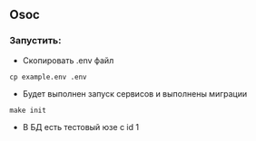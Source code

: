 ## Osoc
### Запустить:
* Скопировать .env файл
```shell
cp example.env .env
```
* Будет выполнен запуск сервисов и выполнены миграции
```shell
make init
```
* В БД есть тестовый юзе с id 1
